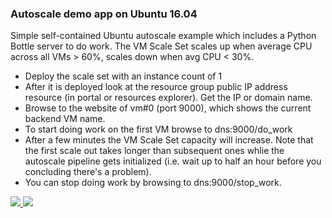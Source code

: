 ### Autoscale demo app on Ubuntu 16.04 ###

Simple self-contained Ubuntu autoscale example which includes a Python Bottle server to do work. The VM Scale Set scales up when average CPU across all VMs > 60%, scales down when avg CPU < 30%.

- Deploy the scale set with an instance count of 1 
- After it is deployed look at the resource group public IP address resource (in portal or resources explorer). Get the IP or domain name.
- Browse to the website of vm#0 (port 9000), which shows the current backend VM name.
- To start doing work on the first VM browse to dns:9000/do_work
- After a few minutes the VM Scale Set capacity will increase. Note that the first scale out takes longer than subsequent ones whlie the autoscale pipeline gets initialized (i.e. wait up to half an hour before you concluding there's a problem).
- You can stop doing work by browsing to dns:9000/stop_work.

<a href="https://portal.azure.com/#create/Microsoft.Template/uri/https%3A%2F%2Fraw.githubusercontent.com%2FDeV1L%2F201-vmss-ubuntu-autoscale-docker%2Fmaster%2Fazuredeploy.json" target="_blank">
    <img src="http://azuredeploy.net/deploybutton.png"/>
</a>
<a href="http://armviz.io/#/?load=https%3A%2F%2Fraw.githubusercontent.com%2FDeV1L%2F201-vmss-ubuntu-autoscale-docker%2Fmaster%2Fazuredeploy.json" target="_blank">
    <img src="http://armviz.io/visualizebutton.png"/>
</a>

